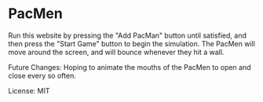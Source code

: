 # PacMen
Run this website by pressing the "Add PacMan" button until satisfied, and then press the "Start Game" button to begin the simulation. The PacMen will move around the screen, and will bounce whenever they hit a wall.

Future Changes:
Hoping to animate the mouths of the PacMen to open and close every so often.

License:
MIT
